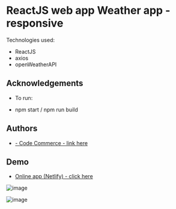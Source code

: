 
# ReactJS web app Weather app  - responsive





Technologies used:

- ReactJS
- axios
- openWeatherAPI










## Acknowledgements


- To run:

- npm start / npm run build  



 


## Authors

- [- Code Commerce - link here ](https://www.youtube.com/watch?v=UjeXpct3p7M)
 





## Demo

- [Online app (Netlify) - click here](https://roaring-rabanadas-590164.netlify.app/)

![image](https://user-images.githubusercontent.com/63982700/202038346-93063773-74df-4e5a-a266-5a5f027c77cb.png)


![image](https://user-images.githubusercontent.com/63982700/202038281-1e67c7ae-d26b-409d-8f11-23b4baf5f198.png)
